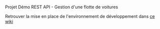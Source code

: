 
Projet Démo REST API - Gestion d'une flotte de voitures

Retrouver la mise en place de l'environnement de développement dans [ce wiki](https://github.com/MS2ISI9BG3/GFVBack/wiki/Mise-en-place-Env-Dev)
